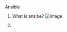 Ansible
1. What is ansibe?
![image](https://github.com/huunguyen95/devopsthepathway/assets/22879863/9bf86ed0-ad01-48dd-beee-53d90018b8de)

2. 
